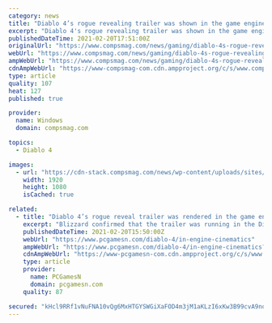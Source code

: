 ```yaml
---
category: news
title: "Diablo 4’s rogue revealing trailer was shown in the game engine"
excerpt: "Diablo 4's rogue revealing trailer was shown in the game engine By now you've probably seen the revealing trailer for the Diablo 4 rogue ..."
publishedDateTime: 2021-02-20T17:51:00Z
originalUrl: "https://www.compsmag.com/news/gaming/diablo-4s-rogue-revealing-trailer-was-shown-in-the-game-engine/"
webUrl: "https://www.compsmag.com/news/gaming/diablo-4s-rogue-revealing-trailer-was-shown-in-the-game-engine/"
ampWebUrl: "https://www.compsmag.com/news/gaming/diablo-4s-rogue-revealing-trailer-was-shown-in-the-game-engine/amp/"
cdnAmpWebUrl: "https://www-compsmag-com.cdn.ampproject.org/c/s/www.compsmag.com/news/gaming/diablo-4s-rogue-revealing-trailer-was-shown-in-the-game-engine/amp/"
type: article
quality: 107
heat: 127
published: true

provider:
  name: Windows
  domain: compsmag.com

topics:
  - Diablo 4

images:
  - url: "https://cdn-stack.compsmag.com/news/wp-content/uploads/sites/27/2021/02/Diablo-4s-rogue-revealing-trailer-was-shown-in-the-game.jpg"
    width: 1920
    height: 1080
    isCached: true

related:
  - title: "Diablo 4’s rogue reveal trailer was rendered in the game engine"
    excerpt: "Blizzard confirmed that the trailer was running in the Diablo 4 engine during an interview today at BlizzConline. Diablo 4 art director John Mueller says the engine is capable of doing things well ..."
    publishedDateTime: 2021-02-20T15:50:00Z
    webUrl: "https://www.pcgamesn.com/diablo-4/in-engine-cinematics"
    ampWebUrl: "https://www.pcgamesn.com/diablo-4/in-engine-cinematics?amp"
    cdnAmpWebUrl: "https://www-pcgamesn-com.cdn.ampproject.org/c/s/www.pcgamesn.com/diablo-4/in-engine-cinematics?amp"
    type: article
    provider:
      name: PCGamesN
      domain: pcgamesn.com
    quality: 87

secured: "kHcl9RRf1vNuFNA10vQg6MxHTGYSWGiXaFOD4m3jM1aKLzI6xKw3B99cvA9nobAB06RuUsS56hk/ZSUeou02WFwMGqEkGtlLCV1g6l+UDCmSf4/hopIOzG6e7CikUSOLCcS1zibM2JIEmN/zOXonQ2QLEYNP60IbL+SAaT53Iti3R9Epjn5FHYEGmsxZ7W2fm+yPqV2CBn7D6Z3WNPdDjk0F8fjBlRJWpmMKkywtfmFvf6pSLaTcGiSrM69VcrYbm/c91cD+qRrt/a2ZqM+ca2hWIWeVNyfwTjmGRe71946rrFHWA3UVI5HnLhGZMy5G4xmCudDw+YHL0HNd9cPbExfWkZl/eVIhtQ/KIxAHlC4=;WDPDaQkxof3F/Vi3gODGNA=="
---
```


